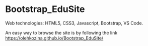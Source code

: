 # Bootstrap_EduSite

Web technologies: HTML5, CSS3, Javascript, Bootstrap, VS Code.

An easy way to browse the site is by following the link https://olehkozina.github.io/Bootstrap_EduSite/
